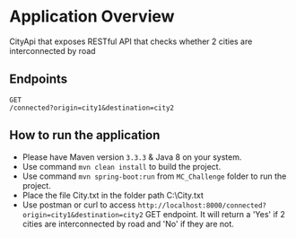 # Application Overview 
CityApi that exposes RESTful API that checks whether 2 cities are interconnected by road


## Endpoints
	GET
	/connected?origin=city1&destination=city2

## How to run the application
- Please have Maven version `3.3.3` & Java 8 on your system.
- Use command `mvn clean install` to build the project.
- Use command `mvn spring-boot:run` from `MC_Challenge` folder to run the project.
- Place the file City.txt in the folder path C:\City.txt
- Use postman or curl to access `http://localhost:8000/connected?origin=city1&destination=city2` GET endpoint. It will return a 'Yes' if 2 cities are interconnected by road and 'No' if they are not.
